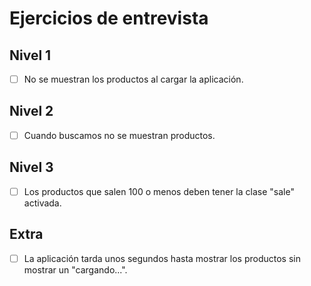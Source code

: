# Ejercicios de entrevista

## Nivel 1
- [ ] No se muestran los productos al cargar la aplicación.

## Nivel 2
- [ ] Cuando buscamos no se muestran productos.

## Nivel 3
- [ ] Los productos que salen 100 o menos deben tener la clase "sale" activada.

## Extra
- [ ] La aplicación tarda unos segundos hasta mostrar los productos sin mostrar un "cargando...".